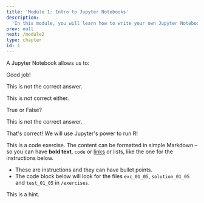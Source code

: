 ```yaml
---
title: 'Module 1: Intro to Jupyter Notebooks'
description:
  'In this module, you will learn how to write your own Jupyter Notebook.'
prev: null
next: /module2
type: chapter
id: 1
---
```

<exercise id="1" title="Introduction" type="slides">

<slides source="chapter1_01_introduction">
</slides>

</exercise>

<exercise id="2" title="Trivia Time!">

A Jupyter Notebook allows us to:

<choice id="1">
<opt text="Deploy code, equations, and text in a single document"  correct="true">

Good job!

</opt>

<opt text="Deploy code and text. However it does not render plots.">

This is not the correct answer.

</opt>

<opt text="Write only R and Python code.">

This is not correct either.

</opt>
</choice>

True or False? 

<choice id="2">
<opt text= "We are going to be writing scripts in R" >
 
This is not the correct answer.

</opt>

<opt text="We will use an IDE as our dashboard and R as our engine" correct="true">

That's correct! We will use Jupyter's power to run R!

</opt>

</choice>

</exercise>


<exercise id="3" title="Using Binder" type="slides">

<slides source="chapter1_02_using_binder">
</slides>

</exercise>

<exercise id="4" title="Creating a New Notebook" type="slides">

<slides source="chapter1_03_creating_a_notebook">
</slides>

</exercise>

<exercise id="5" title="First steps">

This is a code exercise. The content can be formatted in simple Markdown – so
you can have **bold text**, `code` or [links](https://spacy.io) or lists, like
the one for the instructions below.

- These are instructions and they can have bullet points.
- The code block below will look for the files `exc_01_05`, `solution_01_05` and
  `test_01_05` in `/exercises`.

<codeblock id="01_05">

This is a hint.

</codeblock>

</exercise>
